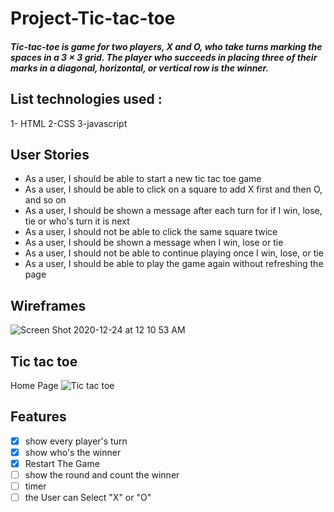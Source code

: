 # Project-Tic-tac-toe




##### Tic-tac-toe is game for two players, X and O, who take turns marking the spaces in a 3 × 3 grid. The player who succeeds in placing three of their marks in a diagonal, horizontal, or vertical row is the winner.  

## List technologies used :
1- HTML 
2-CSS
3-javascript

## User Stories

- As a user, I should be able to start a new tic tac toe game
- As a user, I should be able to click on a square to add X first and then O, and so on
- As a user, I should be shown a message after each turn for if I win, lose, tie or who's turn it is next
- As a user, I should not be able to click the same square twice
- As a user, I should be shown a message when I win, lose or tie
- As a user, I should not be able to continue playing once I win, lose, or tie
- As a user, I should be able to play the game again without refreshing the page


## Wireframes 

![Screen Shot 2020-12-24 at 12 10 53 AM](https://media.git.generalassemb.ly/user/33234/files/b9c6b200-457c-11eb-9e8b-0fb9a5e2a4e1)


## Tic tac toe

Home Page
![Tic tac toe](https://media.git.generalassemb.ly/user/33234/files/48c9cf00-4569-11eb-864a-68593c4c965d)


## Features 

- [x] show every player's turn
- [x] show who's the winner 
- [x] Restart The Game
- [ ] show the round and count the winner
- [ ] timer 
- [ ] the User can Select "X" or "O"
